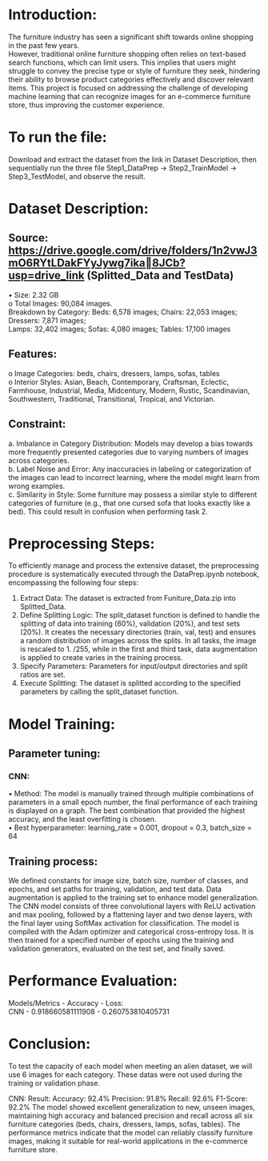 # Introduction:  
 
The furniture industry has seen a significant shift towards online shopping in the past few years.   
However, traditional online furniture shopping often relies on text-based search functions, which can limit 
users. This implies that users might struggle to convey the precise type or style of furniture they seek, 
hindering their ability to browse product categories effectively and discover relevant items. This project is 
focused on addressing the challenge of developing machine learning that can recognize images for an e-commerce furniture store, thus improving the customer experience.  

# To run the file:

Download and extract the dataset from the link in Dataset Description, then sequentially run the three file Step1_DataPrep -> Step2_TrainModel -> Step3_TestModel, and observe the result.

# Dataset Description:


## Source: https://drive.google.com/drive/folders/1n2vwJ3mO6RYtLDakFYyJywg7ika8JCb?usp=drive_link (Splitted_Data and TestData)  
• Size: 2.32 GB  
o Total Images: 90,084 images.  
Breakdown by Category: Beds: 6,578 images; Chairs: 22,053 images; Dressers: 7,871 images;   
Lamps: 32,402 images; Sofas: 4,080 images; Tables: 17,100 images  
  
## Features:   
o Image Categories: beds, chairs, dressers, lamps, sofas, tables  
o Interior Styles: Asian, Beach, Contemporary, Craftsman, Eclectic, Farmhouse, 
Industrial, Media, Midcentury, Modern, Rustic, Scandinavian, Southwestern, Traditional, 
Transitional, Tropical, and Victorian.  
  
## Constraint:    
a. Imbalance in Category Distribution: Models may develop a bias towards more 
frequently presented categories due to varying numbers of images across categories.   
b. Label Noise and Error: Any inaccuracies in labeling or categorization of the images can 
lead to incorrect learning, where the model might learn from wrong examples.  
c. Similarity in Style: Some furniture may possess a similar style to different categories of
furniture (e.g., that one cursed sofa that looks exactly like a bed). This could result in 
confusion when performing task 2.   
  
# Preprocessing Steps:  
To efficiently manage and process the extensive dataset, the preprocessing procedure is systematically 
executed through the DataPrep.ipynb notebook, encompassing the following four steps:  

1. Extract Data: The dataset is extracted from Funiture_Data.zip into Splitted_Data.  
2. Define Splitting Logic: The split_dataset function is defined to handle the splitting of data into 
training (60%), validation (20%), and test sets (20%). It creates the necessary directories (train, 
val, test) and ensures a random distribution of images across the splits. In all tasks, the image is 
rescaled to 1. /255, while in the first and third task, data augmentation is applied to create varies 
in the training process.  
3. Specify Parameters: Parameters for input/output directories and split ratios are set.  
4. Execute Splitting: The dataset is splitted according to the specified parameters by calling the 
split_dataset function.  

# Model Training:

## Parameter tuning:  
### CNN: 
• Method: The model is manually trained through multiple combinations of parameters in a small 
epoch number, the final performance of each training is displayed on a graph. The best 
combination that provided the highest accuracy, and the least overfitting is chosen.    
• Best hyperparameter: learning_rate = 0.001, dropout = 0.3, batch_size = 64  

## Training process:   
We defined constants for image size, batch size, number of classes, and epochs, 
and set paths for training, validation, and test data. Data augmentation is applied to the training 
set to enhance model generalization. The CNN model consists of three convolutional layers with 
ReLU activation and max pooling, followed by a flattening layer and two dense layers, with the 
final layer using SoftMax activation for classification. The model is compiled with the Adam 
optimizer and categorical cross-entropy loss. It is then trained for a specified number of epochs 
using the training and validation generators, evaluated on the test set, and finally saved.   

# Performance Evaluation:  
Models/Metrics - Accuracy - Loss:  
CNN - 0.918660581111908 - 0.260753810405731  

# Conclusion:  
To test the capacity of each model when meeting an alien dataset, we will use 6 images for each 
category. These datas were not used during the training or validation phase.  
  
CNN: Result: Accuracy: 92.4% Precision: 91.8% Recall: 92.6% F1-Score: 92.2%
The model showed excellent generalization to new, unseen images, maintaining high accuracy and 
balanced precision and recall across all six furniture categories (beds, chairs, dressers, lamps, sofas, 
tables). The performance metrics indicate that the model can reliably classify furniture images, making 
it suitable for real-world applications in the e-commerce furniture store.  
